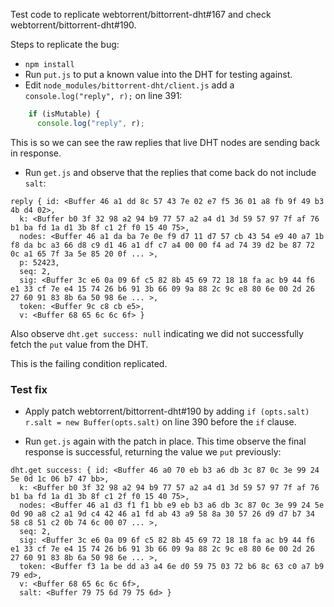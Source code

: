 Test code to replicate webtorrent/bittorrent-dht#167 and check webtorrent/bittorrent-dht#190.

Steps to replicate the bug:

 * `npm install`
 * Run `put.js` to put a known value into the DHT for testing against.
 * Edit `node_modules/bittorrent-dht/client.js` add a `console.log("reply", r);` on line 391:

```javascript
	if (isMutable) {
	  console.log("reply", r);
```

This is so we can see the raw replies that live DHT nodes are sending back in response.

 * Run `get.js` and observe that the replies that come back do not include `salt`:

```
reply { id: <Buffer 46 a1 dd 8c 57 43 7e 02 e7 f5 36 01 a8 fb 9f 49 b3 4b d4 02>,
  k: <Buffer b0 3f 32 98 a2 94 b9 77 57 a2 a4 d1 3d 59 57 97 7f af 76 b1 ba fd 1a d1 3b 8f c1 2f f0 15 40 75>,
  nodes: <Buffer 46 a1 da ba 7e 0e f9 d7 11 d7 57 cb 43 54 e9 40 a7 1b f8 da bc a3 66 d8 c9 d1 46 a1 df c7 a4 00 00 f4 ad 74 39 d2 be 87 72 0c a1 65 7f 3a 5e 85 20 0f ... >,
  p: 52423,
  seq: 2,
  sig: <Buffer 3c e6 0a 09 6f c5 82 8b 45 69 72 18 18 fa ac b9 44 f6 e1 33 cf 7e e4 15 74 26 b6 91 3b 66 09 9a 88 2c 9c e8 80 6e 00 2d 26 27 60 91 83 8b 6a 50 98 6e ... >,
  token: <Buffer 9c c8 cb e5>,
  v: <Buffer 68 65 6c 6c 6f> }
```

Also observe `dht.get success: null` indicating we did not successfully fetch the `put` value from the DHT.

This is the failing condition replicated.

### Test fix

 * Apply patch webtorrent/bittorrent-dht#190 by adding `if (opts.salt) r.salt = new Buffer(opts.salt)` on line 390 before the `if` clause.

 * Run `get.js` again with the patch in place. This time observe the final response is successful, returning the value we `put` previously:

```
dht.get success: { id: <Buffer 46 a0 70 eb b3 a6 db 3c 87 0c 3e 99 24 5e 0d 1c 06 b7 47 bb>,
  k: <Buffer b0 3f 32 98 a2 94 b9 77 57 a2 a4 d1 3d 59 57 97 7f af 76 b1 ba fd 1a d1 3b 8f c1 2f f0 15 40 75>,
  nodes: <Buffer 46 a1 d3 f1 f1 bb e9 eb b3 a6 db 3c 87 0c 3e 99 24 5e 0d 90 a8 c2 a1 9d c4 42 46 a1 fd ab 43 a9 58 8a 30 57 26 d9 d7 b7 34 58 c8 51 c2 0b 74 6c 00 07 ... >,
  seq: 2,
  sig: <Buffer 3c e6 0a 09 6f c5 82 8b 45 69 72 18 18 fa ac b9 44 f6 e1 33 cf 7e e4 15 74 26 b6 91 3b 66 09 9a 88 2c 9c e8 80 6e 00 2d 26 27 60 91 83 8b 6a 50 98 6e ... >,
  token: <Buffer f3 1a be dd a3 a4 6e d0 59 75 03 72 b6 8c 63 c0 a7 b9 79 ed>,
  v: <Buffer 68 65 6c 6c 6f>,
  salt: <Buffer 79 75 6d 79 75 6d> }
```
